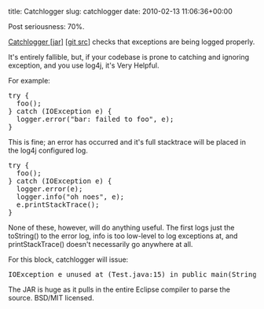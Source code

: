 title: Catchlogger
slug: catchlogger
date: 2010-02-13 11:06:36+00:00

Post seriousness: 70%.

<a href="/files/catchlogger-ea10174865343dc2b75eee69cc40b319f5981555.jar">Catchlogger [jar]</a> [<a href="//git.goeswhere.com/?p=dmnp.git;a=tree;f=ue/src/main/java/com/goeswhere/dmnp/ue;h=3b46444faa5c388b625e9ad8c98c0cd851686a79;hb=HEAD">git src</a>] checks that exceptions are being logged properly.

It's entirely fallible, but, if your codebase is prone to catching and ignoring exception, and you use log4j, it's Very Helpful.

For example:

<pre>try {
  foo();
} catch (IOException e) {
  logger.error("bar: failed to foo", e);
}</pre>

This is fine; an error has occurred and it's full stacktrace will be placed in the log4j configured log.

<pre>try {
  foo();
} catch (IOException e) {
  logger.error(e);
  logger.info("oh noes", e);
  e.printStackTrace();
}</pre>

None of these, however, will do anything useful.  The first logs just the toString() to the error log, info is too low-level to log exceptions at, and printStackTrace() doesn't necessarily go anywhere at all.

For this block, catchlogger will issue:
<pre>IOException e unused at (Test.java:15) in public main(String[] args) in path.</pre>


The JAR is huge as it pulls in the entire Eclipse compiler to parse the source.  BSD/MIT licensed.
